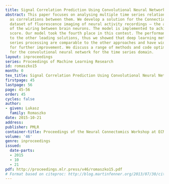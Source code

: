 ```yaml
---
title: Signal Correlation Prediction Using Convolutional Neural Networks
abstract: This paper focuses on analysing multiple time series relationships such
  as correlations between them. We develop a solution for the Connectiomics contest
  dataset of fluorescence imaging of neural activity recordings — the aim is reconstruction
  of the wiring between brain neurons. The model is implemented to achieve high evaluation
  score. Our model took the fourth place in this contest. The performance is similar
  to the other leading solutions, thus we showed that deep learning methods for time
  series processing are comparable to the other approaches and have wide opportunities
  for further improvement. We discuss a range of methods and code optimisations applied
  for the convolutional neural network for the time series domain.
layout: inproceedings
series: Proceedings of Machine Learning Research
id: romaszko15
month: 0
tex_title: Signal Correlation Prediction Using Convolutional Neural Networks
firstpage: 45
lastpage: 56
page: 45-56
order: 45
cycles: false
author:
- given: Lukasz
  family: Romaszko
date: 2015-10-21
address: 
publisher: PMLR
container-title: Proceedings of the Neural Connectomics Workshop at ECML 2014
volume: '46'
genre: inproceedings
issued:
  date-parts:
  - 2015
  - 10
  - 21
pdf: http://proceedings.mlr.press/v46/romaszko15.pdf
# Format based on citeproc: http://blog.martinfenner.org/2013/07/30/citeproc-yaml-for-bibliographies/
---
```

